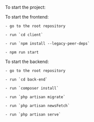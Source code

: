 To start the project: 

   To start the frontend:
   
    - go to the root repository
    
    - run `cd client`
    
    - run `npm install --legacy-peer-deps`
    
    - npm run start
    
   To start the backend:
   
    - go to the root repository
    
    - run `cd back-end`
    
    - run `composer install`
    
    - run `php artisan migrate`
    
    - run `php artisan newsFetch`
    
    - run `php artisan serve`
    
